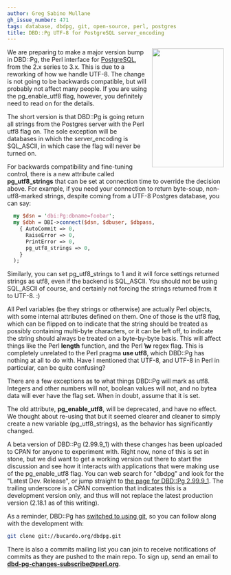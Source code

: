 ```yaml
---
author: Greg Sabino Mullane
gh_issue_number: 471
tags: database, dbdpg, git, open-source, perl, postgres
title: DBD::Pg UTF-8 for PostgreSQL server_encoding
---
```




<a href="/blog/2011/06/20/dbdpg-utf-8-for-postgresql/image-0-big.png" onblur="try {parent.deselectBloggerImageGracefully();} catch(e) {}"><img alt="" border="0" id="BLOGGER_PHOTO_ID_5620313937936840898" src="/blog/2011/06/20/dbdpg-utf-8-for-postgresql/image-0.png" style="float:right; margin:0 0 10px 10px;cursor:pointer; cursor:hand;width: 167px; height: 276px;"/></a>

We are preparing to make a major version bump in DBD::Pg, the Perl interface for [PostgreSQL](http://postgres.org), from the 2.x series to 3.x. This is due to a reworking of how we handle UTF-8. The change is not going to be backwards compatible, but will probably not affect many people. If you are using the pg_enable_utf8 flag, however, you definitely need to read on for the details.

The short version is that DBD::Pg is going return all strings from the Postgres server with the Perl utf8 flag on. The sole exception will be databases in which the server_encoding is SQL_ASCII, in which case the flag will never be turned on.

For backwards compatibility and fine-tuning control, there is a new attribute called **pg_utf8_strings** that can be set at connection time to override the decision above. For example, if you need your connection to return byte-soup, non-utf8-marked strings, despite coming from a UTF-8 Postgres database, you can say:

```perl
  my $dsn = 'dbi:Pg:dbname=foobar';
  my $dbh = DBI->connect($dsn, $dbuser, $dbpass,
    { AutoCommit => 0,
      RaiseError => 0,
      PrintError => 0,
      pg_utf8_strings => 0,
    }
  );
```

Similarly, you can set pg_utf8_strings to 1 and it will force settings returned strings as utf8, even if the backend is SQL_ASCII. You should not be using SQL_ASCII of course, and certainly not forcing the strings returned from it to UTF-8. :)

All Perl variables (be they strings or otherwise) are actually Perl objects, with some internal attributes defined on them. One of those is the utf8 flag, which can be flipped on to indicate that the string should be treated as possibly containing multi-byte characters, or it can be left off, to indicate the string should always be treated on a byte-by-byte basis. This will affect things like the Perl **length** function, and the Perl **\w** regex flag. This is completely unrelated to the Perl pragma **use utf8**, which DBD::Pg has nothing at all to do with. Have I mentioned that UTF-8, and UTF-8 in Perl in particular, can be quite confusing?

There are a few exceptions as to what things DBD::Pg will mark as utf8. Integers and other numbers will not, boolean values will not, and no bytea data will ever have the flag set. When in doubt, assume that it is set.

The old attribute, **pg_enable_utf8**, will be deprecated, and have no effect. We thought about re-using that but it seemed clearer and cleaner to simply create a new variable (pg_utf8_strings), as the behavior has significantly changed.

A beta version of DBD::Pg (2.99.9_1) with these changes has been uploaded to CPAN for anyone to experiment with. Right now, none of this is set in stone, but we did want to get a working version out there to start the discussion and see how it interacts with applications that were making use of the
pg_enable_utf8 flag. You can web search for "dbdpg" and look for the "Latest Dev. Release", or jump straight to [the page for DBD::Pg 2.99.9_1](http://search.cpan.org/~turnstep/DBD-Pg-2.99.9_1/). The trailing underscore is a CPAN convention that indicates this is a development version only, and thus will not replace the latest production version (2.18.1 as of this writing).

As a reminder, DBD::Pg has [switched to using git](http://blog.endpoint.com/2011/06/dbdpg-moves-to-git.html), so you can follow along with the development
with:

```bash
git clone git://bucardo.org/dbdpg.git
```

There is also a commits mailing list you can join to receive notifications of commits as they are pushed to the main repo. To sign up, send an email to **dbd-pg-changes-subscribe@perl.org**.


